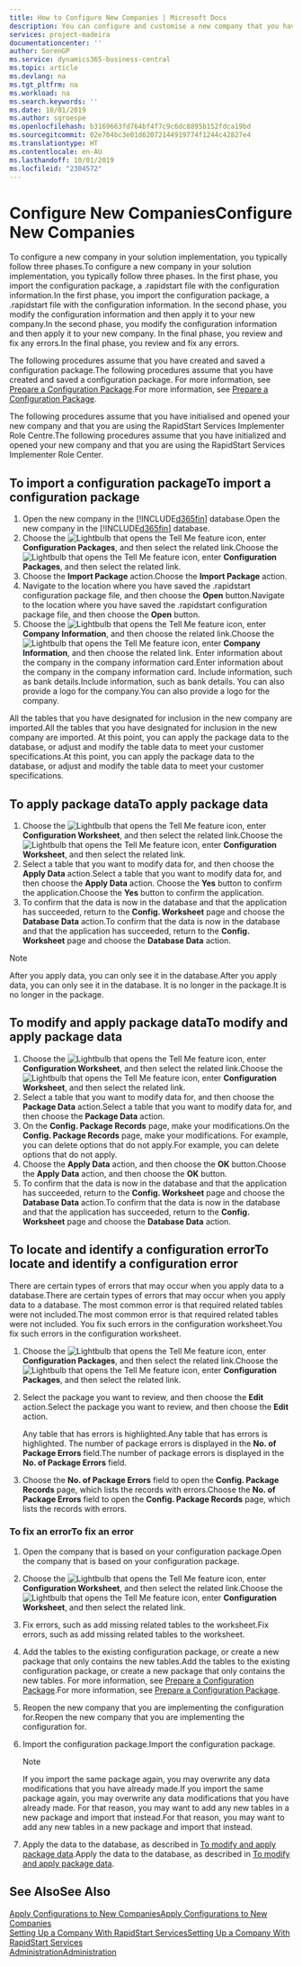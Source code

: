 ```yaml
---
title: How to Configure New Companies | Microsoft Docs
description: You can configure and customise a new company that you have created. To fine tune your implementation, you proceed in three phases to complete your configuration.
services: project-madeira
documentationcenter: ''
author: SorenGP
ms.service: dynamics365-business-central
ms.topic: article
ms.devlang: na
ms.tgt_pltfrm: na
ms.workload: na
ms.search.keywords: ''
ms.date: 10/01/2019
ms.author: sgroespe
ms.openlocfilehash: b3169663fd764bf4f7c9c6dc8895b152fdca19bd
ms.sourcegitcommit: 02e704bc3e01d62072144919774f1244c42827e4
ms.translationtype: HT
ms.contentlocale: en-AU
ms.lasthandoff: 10/01/2019
ms.locfileid: "2304572"
---
```

# <a name="configure-new-companies"></a><span data-ttu-id="36c84-104">Configure New Companies</span><span class="sxs-lookup"><span data-stu-id="36c84-104">Configure New Companies</span></span>
<span data-ttu-id="36c84-105">To configure a new company in your solution implementation, you typically follow three phases.</span><span class="sxs-lookup"><span data-stu-id="36c84-105">To configure a new company in your solution implementation, you typically follow three phases.</span></span> <span data-ttu-id="36c84-106">In the first phase, you import the configuration package, a .rapidstart file with the configuration information.</span><span class="sxs-lookup"><span data-stu-id="36c84-106">In the first phase, you import the configuration package, a .rapidstart file with the configuration information.</span></span> <span data-ttu-id="36c84-107">In the second phase, you modify the configuration information and then apply it to your new company.</span><span class="sxs-lookup"><span data-stu-id="36c84-107">In the second phase, you modify the configuration information and then apply it to your new company.</span></span> <span data-ttu-id="36c84-108">In the final phase, you review and fix any errors.</span><span class="sxs-lookup"><span data-stu-id="36c84-108">In the final phase, you review and fix any errors.</span></span>  

<span data-ttu-id="36c84-109">The following procedures assume that you have created and saved a configuration package.</span><span class="sxs-lookup"><span data-stu-id="36c84-109">The following procedures assume that you have created and saved a configuration package.</span></span> <span data-ttu-id="36c84-110">For more information, see [Prepare a Configuration Package](admin-how-to-prepare-a-configuration-package.md).</span><span class="sxs-lookup"><span data-stu-id="36c84-110">For more information, see [Prepare a Configuration Package](admin-how-to-prepare-a-configuration-package.md).</span></span>  

<span data-ttu-id="36c84-111">The following procedures assume that you have initialised and opened your new company and that you are using the RapidStart Services Implementer Role Centre.</span><span class="sxs-lookup"><span data-stu-id="36c84-111">The following procedures assume that you have initialized and opened your new company and that you are using the RapidStart Services Implementer Role Center.</span></span>

## <a name="to-import-a-configuration-package"></a><span data-ttu-id="36c84-112">To import a configuration package</span><span class="sxs-lookup"><span data-stu-id="36c84-112">To import a configuration package</span></span>  
1. <span data-ttu-id="36c84-113">Open the new company in the [!INCLUDE[d365fin](includes/d365fin_md.md)] database.</span><span class="sxs-lookup"><span data-stu-id="36c84-113">Open the new company in the [!INCLUDE[d365fin](includes/d365fin_md.md)] database.</span></span>  
2. <span data-ttu-id="36c84-114">Choose the ![Lightbulb that opens the Tell Me feature](media/ui-search/search_small.png "Tell me what you want to do") icon, enter **Configuration Packages**, and then select the related link.</span><span class="sxs-lookup"><span data-stu-id="36c84-114">Choose the ![Lightbulb that opens the Tell Me feature](media/ui-search/search_small.png "Tell me what you want to do") icon, enter **Configuration Packages**, and then select the related link.</span></span>  
3. <span data-ttu-id="36c84-115">Choose the **Import Package** action.</span><span class="sxs-lookup"><span data-stu-id="36c84-115">Choose the **Import Package** action.</span></span>  
4. <span data-ttu-id="36c84-116">Navigate to the location where you have saved the .rapidstart configuration package file, and then choose the **Open** button.</span><span class="sxs-lookup"><span data-stu-id="36c84-116">Navigate to the location where you have saved the .rapidstart configuration package file, and then choose the **Open** button.</span></span>  
5. <span data-ttu-id="36c84-117">Choose the ![Lightbulb that opens the Tell Me feature](media/ui-search/search_small.png "Tell me what you want to do") icon, enter **Company Information**, and then choose the related link.</span><span class="sxs-lookup"><span data-stu-id="36c84-117">Choose the ![Lightbulb that opens the Tell Me feature](media/ui-search/search_small.png "Tell me what you want to do") icon, enter **Company Information**, and then choose the related link.</span></span> <span data-ttu-id="36c84-118">Enter information about the company in the company information card.</span><span class="sxs-lookup"><span data-stu-id="36c84-118">Enter information about the company in the company information card.</span></span> <span data-ttu-id="36c84-119">Include information, such as bank details.</span><span class="sxs-lookup"><span data-stu-id="36c84-119">Include information, such as bank details.</span></span> <span data-ttu-id="36c84-120">You can also provide a logo for the company.</span><span class="sxs-lookup"><span data-stu-id="36c84-120">You can also provide a logo for the company.</span></span>  

<span data-ttu-id="36c84-121">All the tables that you have designated for inclusion in the new company are imported.</span><span class="sxs-lookup"><span data-stu-id="36c84-121">All the tables that you have designated for inclusion in the new company are imported.</span></span> <span data-ttu-id="36c84-122">At this point, you can apply the package data to the database, or adjust and modify the table data to meet your customer specifications.</span><span class="sxs-lookup"><span data-stu-id="36c84-122">At this point, you can apply the package data to the database, or adjust and modify the table data to meet your customer specifications.</span></span>  

## <a name="to-apply-package-data"></a><span data-ttu-id="36c84-123">To apply package data</span><span class="sxs-lookup"><span data-stu-id="36c84-123">To apply package data</span></span>  
1. <span data-ttu-id="36c84-124">Choose the ![Lightbulb that opens the Tell Me feature](media/ui-search/search_small.png "Tell me what you want to do") icon, enter **Configuration Worksheet**, and then select the related link.</span><span class="sxs-lookup"><span data-stu-id="36c84-124">Choose the ![Lightbulb that opens the Tell Me feature](media/ui-search/search_small.png "Tell me what you want to do") icon, enter **Configuration Worksheet**, and then select the related link.</span></span>  
2. <span data-ttu-id="36c84-125">Select a table that you want to modify data for, and then choose the **Apply Data** action.</span><span class="sxs-lookup"><span data-stu-id="36c84-125">Select a table that you want to modify data for, and then choose the **Apply Data** action.</span></span> <span data-ttu-id="36c84-126">Choose the **Yes** button to confirm the application.</span><span class="sxs-lookup"><span data-stu-id="36c84-126">Choose the **Yes** button to confirm the application.</span></span>
3. <span data-ttu-id="36c84-127">To confirm that the data is now in the database and that the application has succeeded, return to the **Config. Worksheet** page and choose the **Database Data** action.</span><span class="sxs-lookup"><span data-stu-id="36c84-127">To confirm that the data is now in the database and that the application has succeeded, return to the **Config. Worksheet** page and choose the **Database Data** action.</span></span>  

> [!NOTE]  
>  <span data-ttu-id="36c84-128">After you apply data, you can only see it in the database.</span><span class="sxs-lookup"><span data-stu-id="36c84-128">After you apply data, you can only see it in the database.</span></span> <span data-ttu-id="36c84-129">It is no longer in the package.</span><span class="sxs-lookup"><span data-stu-id="36c84-129">It is no longer in the package.</span></span>  

## <a name="to-modify-and-apply-package-data"></a><span data-ttu-id="36c84-130">To modify and apply package data</span><span class="sxs-lookup"><span data-stu-id="36c84-130">To modify and apply package data</span></span>  
1. <span data-ttu-id="36c84-131">Choose the ![Lightbulb that opens the Tell Me feature](media/ui-search/search_small.png "Tell me what you want to do") icon, enter **Configuration Worksheet**, and then select the related link.</span><span class="sxs-lookup"><span data-stu-id="36c84-131">Choose the ![Lightbulb that opens the Tell Me feature](media/ui-search/search_small.png "Tell me what you want to do") icon, enter **Configuration Worksheet**, and then select the related link.</span></span>  
2. <span data-ttu-id="36c84-132">Select a table that you want to modify data for, and then choose the **Package Data** action.</span><span class="sxs-lookup"><span data-stu-id="36c84-132">Select a table that you want to modify data for, and then choose the **Package Data** action.</span></span>  
3. <span data-ttu-id="36c84-133">On the **Config. Package Records** page, make your modifications.</span><span class="sxs-lookup"><span data-stu-id="36c84-133">On the **Config. Package Records** page, make your modifications.</span></span> <span data-ttu-id="36c84-134">For example, you can delete options that do not apply.</span><span class="sxs-lookup"><span data-stu-id="36c84-134">For example, you can delete options that do not apply.</span></span>  
4. <span data-ttu-id="36c84-135">Choose the **Apply Data** action, and then choose the **OK** button.</span><span class="sxs-lookup"><span data-stu-id="36c84-135">Choose the **Apply Data** action, and then choose the **OK** button.</span></span>  
5. <span data-ttu-id="36c84-136">To confirm that the data is now in the database and that the application has succeeded, return to the **Config. Worksheet** page and choose the **Database Data** action.</span><span class="sxs-lookup"><span data-stu-id="36c84-136">To confirm that the data is now in the database and that the application has succeeded, return to the **Config. Worksheet** page and choose the **Database Data** action.</span></span>  

## <a name="to-locate-and-identify-a-configuration-error"></a><span data-ttu-id="36c84-137">To locate and identify a configuration error</span><span class="sxs-lookup"><span data-stu-id="36c84-137">To locate and identify a configuration error</span></span>  
<span data-ttu-id="36c84-138">There are certain types of errors that may occur when you apply data to a database.</span><span class="sxs-lookup"><span data-stu-id="36c84-138">There are certain types of errors that may occur when you apply data to a database.</span></span> <span data-ttu-id="36c84-139">The most common error is that required related tables were not included.</span><span class="sxs-lookup"><span data-stu-id="36c84-139">The most common error is that required related tables were not included.</span></span> <span data-ttu-id="36c84-140">You fix such errors in the configuration worksheet.</span><span class="sxs-lookup"><span data-stu-id="36c84-140">You fix such errors in the configuration worksheet.</span></span>

1. <span data-ttu-id="36c84-141">Choose the ![Lightbulb that opens the Tell Me feature](media/ui-search/search_small.png "Tell me what you want to do") icon, enter **Configuration Packages**, and then select the related link.</span><span class="sxs-lookup"><span data-stu-id="36c84-141">Choose the ![Lightbulb that opens the Tell Me feature](media/ui-search/search_small.png "Tell me what you want to do") icon, enter **Configuration Packages**, and then select the related link.</span></span>  
2. <span data-ttu-id="36c84-142">Select the package you want to review, and then choose the **Edit** action.</span><span class="sxs-lookup"><span data-stu-id="36c84-142">Select the package you want to review, and then choose the **Edit** action.</span></span>  

    <span data-ttu-id="36c84-143">Any table that has errors is highlighted.</span><span class="sxs-lookup"><span data-stu-id="36c84-143">Any table that has errors is highlighted.</span></span> <span data-ttu-id="36c84-144">The number of package errors is displayed in the **No. of Package Errors** field.</span><span class="sxs-lookup"><span data-stu-id="36c84-144">The number of package errors is displayed in the **No. of Package Errors** field.</span></span>  

3. <span data-ttu-id="36c84-145">Choose the **No. of Package Errors** field to open the **Config. Package Records** page, which lists the records with errors.</span><span class="sxs-lookup"><span data-stu-id="36c84-145">Choose the **No. of Package Errors** field to open the **Config. Package Records** page, which lists the records with errors.</span></span>  

### <a name="to-fix-an-error"></a><span data-ttu-id="36c84-146">To fix an error</span><span class="sxs-lookup"><span data-stu-id="36c84-146">To fix an error</span></span>  
1. <span data-ttu-id="36c84-147">Open the company that is based on your configuration package.</span><span class="sxs-lookup"><span data-stu-id="36c84-147">Open the company that is based on your configuration package.</span></span>  
2. <span data-ttu-id="36c84-148">Choose the ![Lightbulb that opens the Tell Me feature](media/ui-search/search_small.png "Tell me what you want to do") icon, enter **Configuration Worksheet**, and then select the related link.</span><span class="sxs-lookup"><span data-stu-id="36c84-148">Choose the ![Lightbulb that opens the Tell Me feature](media/ui-search/search_small.png "Tell me what you want to do") icon, enter **Configuration Worksheet**, and then select the related link.</span></span>  
3. <span data-ttu-id="36c84-149">Fix errors, such as add missing related tables to the worksheet.</span><span class="sxs-lookup"><span data-stu-id="36c84-149">Fix errors, such as add missing related tables to the worksheet.</span></span>  
4. <span data-ttu-id="36c84-150">Add the tables to the existing configuration package, or create a new package that only contains the new tables.</span><span class="sxs-lookup"><span data-stu-id="36c84-150">Add the tables to the existing configuration package, or create a new package that only contains the new tables.</span></span> <span data-ttu-id="36c84-151">For more information, see [Prepare a Configuration Package](admin-how-to-prepare-a-configuration-package.md).</span><span class="sxs-lookup"><span data-stu-id="36c84-151">For more information, see [Prepare a Configuration Package](admin-how-to-prepare-a-configuration-package.md).</span></span>  
5. <span data-ttu-id="36c84-152">Reopen the new company that you are implementing the configuration for.</span><span class="sxs-lookup"><span data-stu-id="36c84-152">Reopen the new company that you are implementing the configuration for.</span></span>  
6. <span data-ttu-id="36c84-153">Import the configuration package.</span><span class="sxs-lookup"><span data-stu-id="36c84-153">Import the configuration package.</span></span>  

    > [!NOTE]  
    >  <span data-ttu-id="36c84-154">If you import the same package again, you may overwrite any data modifications that you have already made.</span><span class="sxs-lookup"><span data-stu-id="36c84-154">If you import the same package again, you may overwrite any data modifications that you have already made.</span></span> <span data-ttu-id="36c84-155">For that reason, you may want to add any new tables in a new package and import that instead.</span><span class="sxs-lookup"><span data-stu-id="36c84-155">For that reason, you may want to add any new tables in a new package and import that instead.</span></span>  

7. <span data-ttu-id="36c84-156">Apply the data to the database, as described in [To modify and apply package data](admin-how-to-configure-new-companies.md#to-modify-and-apply-package-data).</span><span class="sxs-lookup"><span data-stu-id="36c84-156">Apply the data to the database, as described in [To modify and apply package data](admin-how-to-configure-new-companies.md#to-modify-and-apply-package-data).</span></span>

## <a name="see-also"></a><span data-ttu-id="36c84-157">See Also</span><span class="sxs-lookup"><span data-stu-id="36c84-157">See Also</span></span>  
[<span data-ttu-id="36c84-158">Apply Configurations to New Companies</span><span class="sxs-lookup"><span data-stu-id="36c84-158">Apply Configurations to New Companies</span></span>](admin-apply-configuration-to-new-companies.md)  
[<span data-ttu-id="36c84-159">Setting Up a Company With RapidStart Services</span><span class="sxs-lookup"><span data-stu-id="36c84-159">Setting Up a Company With RapidStart Services</span></span>](admin-set-up-a-company-with-rapidstart.md)  
[<span data-ttu-id="36c84-160">Administration</span><span class="sxs-lookup"><span data-stu-id="36c84-160">Administration</span></span>](admin-setup-and-administration.md)
